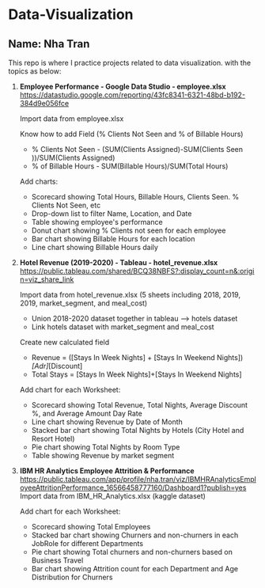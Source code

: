 # Data-Visualization
**Name: Nha Tran**
---

This repo is where I practice projects related to data visualization. with the topics as below:

1. **Employee Performance - Google Data Studio - employee.xlsx**
https://datastudio.google.com/reporting/43fc8341-6321-48bd-b192-384d9e056fce

   Import data from employee.xlsx

   Know how to add Field (% Clients Not Seen and % of Billable Hours)

	- % Clients Not Seen - (SUM(Clients Assigned)-SUM(Clients Seen ))/SUM(Clients Assigned)
	- % of Billable Hours - SUM(Billable Hours)/SUM(Total Hours)

   Add charts:

	- Scorecard showing Total Hours, Billable Hours, Clients Seen. % Clients Not Seen, etc
	- Drop-down list to filter Name, Location, and Date
	- Table showing employee's performance
	- Donut chart showing % Clients not seen for each employee
	- Bar chart showing Billable Hours for each location
	- Line chart showing Billable Hours daily


2. **Hotel Revenue (2019-2020) - Tableau - hotel_revenue.xlsx**
https://public.tableau.com/shared/BCQ38NBFS?:display_count=n&:origin=viz_share_link

   Import data from hotel_revenue.xlsx (5 sheets including 2018, 2019, 2019, market_segment, and meal_cost)

	- Union 2018-2020 dataset together in tableau --> hotels dataset
	- Link hotels dataset with market_segment and meal_cost 
	
   Create new calculated field

	- Revenue = ([Stays In Week Nights] + [Stays In Weekend Nights])*[Adr]*[Discount]
	- Total Stays = [Stays In Week Nights]+[Stays In Weekend Nights]
  
   Add chart for each Worksheet:

	- Scorecard showing Total Revenue, Total Nights, Average Discount %, and Average Amount Day Rate
	- Line chart showing Revenue by Date of Month
	- Stacked bar chart showing  Total Nights by Hotels (City Hotel and Resort Hotel)
	- Pie chart showing Total Nights by Room Type 
	- Table showing Revenue by market segment 


3. **IBM HR Analytics Employee Attrition & Performance**
https://public.tableau.com/app/profile/nha.tran/viz/IBMHRAnalyticsEmployeeAttritionPerformance_16566458777160/Dashboard1?publish=yes
   Import data from IBM_HR_Analytics.xlsx (kaggle dataset)
  
   Add chart for each Worksheet:

	- Scorecard showing Total Employees
	- Stacked bar chart showing Churners and non-churners in each JobRole for different Departments
	- Pie chart showing Total churners and non-churners based on Business Travel
	- Bar chart showing Attrition count for each Department and Age Distribution for Churners
